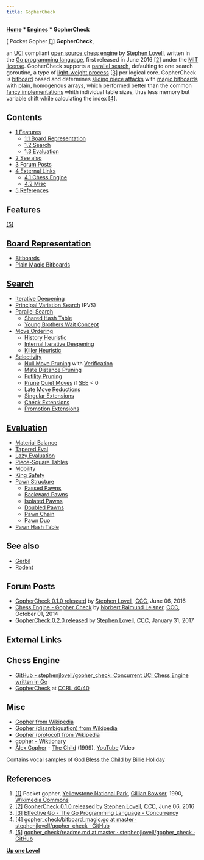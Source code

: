 ```yaml
---
title: GopherCheck
---
```

**[Home](Home "Home") * [Engines](Engines "Engines") * GopherCheck**

\[ Pocket Gopher <a id="cite-note-1" href="#cite-ref-1">[1]</a>
**GopherCheck**,

an [UCI](UCI "UCI") compliant [open source chess engine](Category:Open_Source "Category:Open Source") by [Stephen Lovell](index.php?title=Stephen_Lovell&action=edit&redlink=1 "Stephen Lovell (page does not exist)"), written in the [Go programming language](</Go_(Programming_Language)> "Go (Programming Language)"), first released in June 2016 <a id="cite-note-2" href="#cite-ref-2">[2]</a> under the [MIT license](Massachusetts_Institute_of_Technology#License "Massachusetts Institute of Technology").
GopherCheck supports a [parallel search](Parallel_Search "Parallel Search"), defaulting to one search goroutine, a type of [light-weight process](https://en.wikipedia.org/wiki/Light-weight_process) <a id="cite-note-3" href="#cite-ref-3">[3]</a>
per logical core. GopherCheck is [bitboard](Bitboards "Bitboards") based and determines [sliding piece attacks](Sliding_Piece_Attacks "Sliding Piece Attacks") with [magic bitboards](Magic_Bitboards "Magic Bitboards") with plain, homogenous arrays, which performed better than the common [fancy implementations](Magic_Bitboards#Fancy "Magic Bitboards") whith individual table sizes, thus less memory but variable shift while calculating the index <a id="cite-note-4" href="#cite-ref-4">[4]</a>.

## Contents

- [1 Features](#features)
  - [1.1 Board Representation](#board-representation)
  - [1.2 Search](#search)
  - [1.3 Evaluation](#evaluation)
- [2 See also](#see-also)
- [3 Forum Posts](#forum-posts)
- [4 External Links](#external-links)
  - [4.1 Chess Engine](#chess-engine)
  - [4.2 Misc](#misc)
- [5 References](#references)

## Features

<a id="cite-note-5" href="#cite-ref-5">[5]</a>

## [Board Representation](Board_Representation "Board Representation")

- [Bitboards](Bitboards "Bitboards")
- [Plain Magic Bitboards](Magic_Bitboards#Plain "Magic Bitboards")

## [Search](Search "Search")

- [Iterative Deepening](Iterative_Deepening "Iterative Deepening")
- [Principal Variation Search](Principal_Variation_Search "Principal Variation Search") (PVS)
- [Parallel Search](Parallel_Search "Parallel Search")
  - [Shared Hash Table](Shared_Hash_Table "Shared Hash Table")
  - [Young Brothers Wait Concept](Young_Brothers_Wait_Concept "Young Brothers Wait Concept")
- [Move Ordering](Move_Ordering "Move Ordering")
  - [History Heuristic](History_Heuristic "History Heuristic")
  - [Internal Iterative Deepening](Internal_Iterative_Deepening "Internal Iterative Deepening")
  - [Killer Heuristic](Killer_Heuristic "Killer Heuristic")
- [Selectivity](Selectivity "Selectivity")
  - [Null Move Pruning](Null_Move_Pruning "Null Move Pruning") with [Verification](Null_Move_Pruning#ZugzwangVerification "Null Move Pruning")
  - [Mate Distance Pruning](Mate_Distance_Pruning "Mate Distance Pruning")
  - [Futility Pruning](Futility_Pruning "Futility Pruning")
  - [Prune](Pruning "Pruning") [Quiet Moves](Quiet_Moves "Quiet Moves") if [SEE](Static_Exchange_Evaluation "Static Exchange Evaluation") \< 0
  - [Late Move Reductions](Late_Move_Reductions "Late Move Reductions")
  - [Singular Extensions](Singular_Extensions "Singular Extensions")
  - [Check Extensions](Check_Extensions "Check Extensions")
  - [Promotion Extensions](Promotions "Promotions")

## [Evaluation](Evaluation "Evaluation")

- [Material Balance](Material "Material")
- [Tapered Eval](Tapered_Eval "Tapered Eval")
- [Lazy Evaluation](Lazy_Evaluation "Lazy Evaluation")
- [Piece-Square Tables](Piece-Square_Tables "Piece-Square Tables")
- [Mobility](Mobility "Mobility")
- [King Safety](King_Safety "King Safety")
- [Pawn Structure](Pawn_Structure "Pawn Structure")
  - [Passed Pawns](Passed_Pawn "Passed Pawn")
  - [Backward Pawns](Backward_Pawn "Backward Pawn")
  - [Isolated Pawns](Isolated_Pawn "Isolated Pawn")
  - [Doubled Pawns](Doubled_Pawn "Doubled Pawn")
  - [Pawn Chain](Pawn_Chain "Pawn Chain")
  - [Pawn Duo](</Duo_Trio_Quart_(Bitboards)> "Duo Trio Quart (Bitboards)")
- [Pawn Hash Table](Pawn_Hash_Table "Pawn Hash Table")

## See also

- [Gerbil](Gerbil "Gerbil")
- [Rodent](Rodent "Rodent")

## Forum Posts

- [GopherCheck 0.1.0 released](http://www.talkchess.com/forum/viewtopic.php?t=60378) by [Stephen Lovell](index.php?title=Stephen_Lovell&action=edit&redlink=1 "Stephen Lovell (page does not exist)"), [CCC](CCC "CCC"), June 06, 2016
- [Chess Engine - Gopher Check](http://www.talkchess.com/forum/viewtopic.php?t=53903) by [Norbert Raimund Leisner](Norbert_Raimund_Leisner "Norbert Raimund Leisner"), [CCC](CCC "CCC"), October 01, 2014
- [GopherCheck 0.2.0 released](http://www.talkchess.com/forum/viewtopic.php?t=62998) by [Stephen Lovell](index.php?title=Stephen_Lovell&action=edit&redlink=1 "Stephen Lovell (page does not exist)"), [CCC](CCC "CCC"), January 31, 2017

## External Links

## Chess Engine

- [GitHub - stephenjlovell/gopher_check: Concurrent UCI Chess Engine written in Go](https://github.com/stephenjlovell/gopher_check)
- [GopherCheck](https://ccrl.chessdom.com/ccrl/4040/cgi/compare_engines.cgi?family=GopherCheck&print=Rating+list&print=Results+table&print=LOS+table&print=Ponder+hit+table&print=Eval+difference+table&print=Comopp+gamenum+table&print=Overlap+table&print=Score+with+common+opponents) at [CCRL 40/40](CCRL "CCRL")

## Misc

- [Gopher from Wikipedia](https://en.wikipedia.org/wiki/Gopher)
- [Gopher (disambiguation) from Wikipedia](<https://en.wikipedia.org/wiki/Gopher_(disambiguation)>)
- [Gopher (protocol) from Wikipedia](<https://en.wikipedia.org/wiki/Gopher_(protocol)>)
- [gopher - Wiktionary](https://en.wiktionary.org/wiki/gopher)
- [Alex Gopher](https://en.wikipedia.org/wiki/Alex_Gopher) - [The Child](https://www.discogs.com/de/Alex-Gopher-The-Child/master/89389) (1999), [YouTube](https://en.wikipedia.org/wiki/YouTube) Video

Contains vocal samples of [God Bless the Child](<https://en.wikipedia.org/wiki/God_Bless_the_Child_(Billie_Holiday_song)>) by [Billie Holiday](Category:Billie_Holiday "Category:Billie Holiday")

## References

1. <a id="cite-ref-1" href="#cite-note-1">[1]</a> Pocket gopher, [Yellowstone National Park](https://en.wikipedia.org/wiki/Yellowstone_National_Park), [Gillian Bowser](https://source.colostate.edu/research-scientist-gillian-bowser-lauded-commitment-diversity-science/), 1990, [Wikimedia Commons](https://en.wikipedia.org/wiki/Wikimedia_Commons)
1. <a id="cite-ref-2" href="#cite-note-2">[2]</a>  [GopherCheck 0.1.0 released](http://www.talkchess.com/forum/viewtopic.php?t=60378) by [Stephen Lovell](index.php?title=Stephen_Lovell&action=edit&redlink=1 "Stephen Lovell (page does not exist)"), [CCC](CCC "CCC"), June 06, 2016
1. <a id="cite-ref-3" href="#cite-note-3">[3]</a> [Effective Go - The Go Programming Language - Concurrency](https://golang.org/doc/effective_go.html#concurrency)
1. <a id="cite-ref-4" href="#cite-note-4">[4]</a> [gopher_check/bitboard_magic.go at master · stephenjlovell/gopher_check · GitHub](https://github.com/stephenjlovell/gopher_check/blob/master/bitboard_magic.go)
1. <a id="cite-ref-5" href="#cite-note-5">[5]</a> [gopher_check/readme.md at master · stephenjlovell/gopher_check · GitHub](https://github.com/stephenjlovell/gopher_check/blob/master/readme.md)

**[Up one Level](Engines "Engines")**

